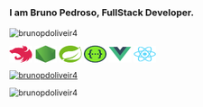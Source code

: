 ### I am Bruno Pedroso, FullStack Developer.
<p><img align="center" src="https://github-readme-stats.vercel.app/api/top-langs?username=brunopdoliveir4&show_icons=true&locale=en&layout=compact" alt="brunopdoliveir4" /></p>
</p>
<div>
<img align="center" alt="NestJS" height="30" width="40" src="https://raw.githubusercontent.com/devicons/devicon/master/icons/nestjs/nestjs-original.svg">  <img align="center" alt="NodeJS" height="30" width="40" src="https://raw.githubusercontent.com/devicons/devicon/master/icons/nodejs/nodejs-original.svg"> <img align="center" alt="Java" height="30" width="40" src="https://raw.githubusercontent.com/devicons/devicon/master/icons/spring/spring-original.svg"> <img align="center" alt="Swagger" height="30" width="40" src="https://raw.githubusercontent.com/devicons/devicon/master/icons/swagger/swagger-original.svg"> <img align="center" alt="VueJS" height="30" width="40" src="https://raw.githubusercontent.com/devicons/devicon/master/icons/vuejs/vuejs-original.svg">  <img align="center" alt="ReactJS" height="30" width="40" src="https://raw.githubusercontent.com/devicons/devicon/master/icons/react/react-original.svg"> 
<div>
</div>
</div>
<div>
<p>
</p>
<p align="left"> <a href="https://github.com/ryo-ma/github-profile-trophy"><img src="https://github-profile-trophy.vercel.app/?username=brunopdoliveir4" alt="brunopdoliveir4" /></a> </p>

<p align="left"> <img src="https://komarev.com/ghpvc/?username=brunopdoliveir4&label=Profile%20views&color=0e75b6&style=flat" alt="brunopdoliveir4" /> </p>
</div>
